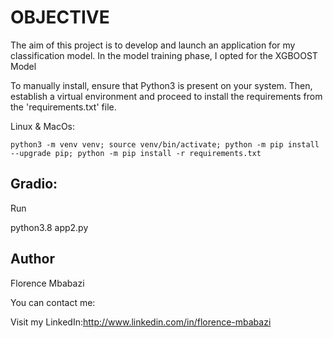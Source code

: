 # OBJECTIVE

The aim of this project is to develop and launch an application for my classification model. In the model training phase, I opted for the XGBOOST Model


To manually install, ensure that Python3 is present on your system. Then, establish a virtual environment and proceed to install the requirements from the 'requirements.txt' file.

Linux & MacOs:

    python3 -m venv venv; source venv/bin/activate; python -m pip install --upgrade pip; python -m pip install -r requirements.txt  


## Gradio:

Run

python3.8 app2.py


## Author

Florence Mbabazi

You can contact me:

Visit my LinkedIn:http://www.linkedin.com/in/florence-mbabazi